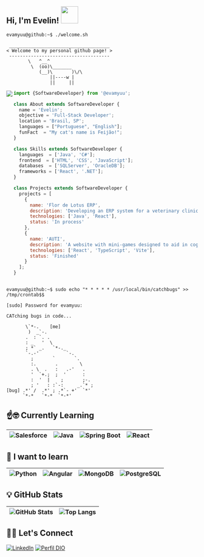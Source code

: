 <h2> Hi, I'm Evelin! <img src="https://media.giphy.com/media/3vOB7lZQvYKoE/giphy.gif" width="45"></h2>

```console
evamyuu@github:~$ ./welcome.sh
```

```
 _____________________________________
< Welcome to my personal github page! >
 ------------------------------------- 
        \   ^__^
         \  (oo)\_______
            (__)\       )\/\
                ||----w |
                ||     ||
```
<img align="left" src="https://media.giphy.com/media/ge8V1m6LFNyBg9sIHV/giphy.gif"/> 

```js
import {SoftwareDeveloper} from '@evamyuu';

class About extends SoftwareDeveloper {
  name = 'Evelin';
  objective = 'Full-Stack Developer';
  location = 'Brasil, SP';
  languages = ["Portuguese", "English"];
  funFact  = "My cat's name is Feijão!";
}

class Skills extends SoftwareDeveloper {
  languages  = ['Java', 'C#'];
  frontend  = ['HTML', 'CSS', 'JavaScript'];
  databases  = ['SQLServer', 'OracleDB'];
  frameworks = ['React', '.NET'];
}

class Projects extends SoftwareDeveloper {
  projects = [
    {
      name: 'Flor de Lotus ERP',
      description: 'Developing an ERP system for a veterinary clinic.',
      technologies: ['Java', 'React'],
      status: 'In process'
    },
    {
      name: 'AUTI',
      description: 'A website with mini-games designed to aid in cognitive development of children with TEA.',
      technologies: ['React', 'TypeScript', 'Vite'],
      status: 'Finished'
    }
  ];
}
```
##

```console
evamyuu@github:~$ sudo echo "* * * * * /usr/local/bin/catchbugs" >> /tmp/crontab$$
```

```
[sudo] Password for evamyuu:

CATching bugs in code...
                              
       \`*-.    [me]              
        )  _`-.                 
       .  : `. .                
       : _   '  \               
       ; *` _.   `*-._          
       `-.-'          `-.       
         ;       `       `.     
         :.       .        \    
         . \  .   :   .-'   .   
         '  `+.;  ;  '      :   
         :  '  |    ;       ;-. 
         ; '   : :`-:     _.`* ;
[bug] .*' /  .*' ; .*`- +'  `*' 
      `*-*   `*-*  `*-*'
```
## ☝️🤓 Currently Learning

<center>

| ![Salesforce](https://img.shields.io/badge/Salesforce-00A1E0?style=for-the-badge&logo=salesforce&logoColor=white) | ![Java](https://img.shields.io/badge/java-%23ED8B00.svg?style=for-the-badge&logo=openjdk&logoColor=white) | ![Spring Boot](https://img.shields.io/badge/Spring_Boot-6DB33F?style=for-the-badge&logo=spring-boot&logoColor=white) | ![React](https://img.shields.io/badge/React-20232A?style=for-the-badge&logo=react&logoColor=61DAFB) |
|---|---|---|---|

</center>

## 🌱 I want to learn

<center>

| ![Python](https://img.shields.io/badge/Python-3776AB?style=for-the-badge&logo=python&logoColor=white) | ![Angular](https://img.shields.io/badge/Angular-DD0031?style=for-the-badge&logo=angular&logoColor=white) | ![MongoDB](https://img.shields.io/badge/MongoDB-47A248?style=for-the-badge&logo=mongodb&logoColor=white) | ![PostgreSQL](https://img.shields.io/badge/PostgreSQL-336791?style=for-the-badge&logo=postgresql&logoColor=white) |
|---|---|---|---|

</center>

## 💡 GitHub Stats

<center>

| ![GitHub Stats](https://github-readme-stats.vercel.app/api?username=evamyuu&theme=dark&bg_color=0D1117&border_color=444C56&show_icons=true&icon_color=444C56&title_color=FFB7C5&text_color=FFB7C5) | ![Top Langs](https://github-readme-stats.vercel.app/api/top-langs/?username=evamyuu&layout=compact&bg_color=0D1117&border_color=444C56&title_color=FFB7C5&text_color=ADBAC7) |
|---|---|

</center>

## 🙋‍♀️ Let's Connect

[![LinkedIn](https://img.shields.io/badge/LinkedIn-0077B5?style=for-the-badge&logo=linkedin&logoColor=white)](https://www.linkedin.com/in/evelin-cordeiro/)
[![Perfil DIO](https://img.shields.io/badge/-Meu%20Perfil%20na%20DIO-30A3DC?style=for-the-badge)](https://www.dio.me/users/evelincordeiro2012)
